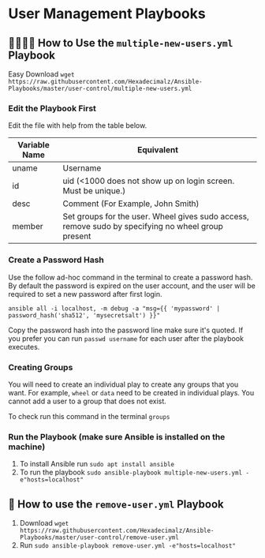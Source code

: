 # User Management Playbooks 
## 👩🧑🏽👩 How to Use the `multiple-new-users.yml` Playbook
Easy Download `wget https://raw.githubusercontent.com/Hexadecimalz/Ansible-Playbooks/master/user-control/multiple-new-users.yml`
### Edit the Playbook First
Edit the file with help from the table below. 

| Variable Name  | Equivalent                                                                                         |
|----------------|----------------------------------------------------------------------------------------------------|
| uname          | Username                                                                                           |
| id             | uid (<1000 does not show up on login screen. Must be unique.)                                      |
| desc           | Comment (For Example, John Smith)                                                                  |
| member         | Set groups for the user. Wheel gives sudo access, remove sudo by specifying no wheel group present |

### Create a Password Hash
Use the follow ad-hoc command in the terminal to create a password hash. By default the password is expired on the user account, and the user will be required to set a new password after first login. 

`ansible all -i localhost, -m debug -a "msg={{ 'mypassword' | password_hash('sha512', 'mysecretsalt') }}"`

Copy the password hash into the password line make sure it's quoted. If you prefer you can run `passwd username` for each user after the playbook executes. 

### Creating Groups
You will need to create an individual play to create any groups that you want. For example, `wheel` or `data` need to be created 
in individual plays. You cannot add a user to a group that does not exist. 

To check run this command in the terminal `groups`

### Run the Playbook (make sure Ansible is installed on the machine) 
1. To install Ansible run `sudo apt install ansible`
1. To run the playbook `sudo ansible-playbook multiple-new-users.yml -e"hosts=localhost"`

## 👤 How to use the `remove-user.yml` Playbook 
1. Download `wget https://raw.githubusercontent.com/Hexadecimalz/Ansible-Playbooks/master/user-control/remove-user.yml`
1. Run `sudo ansible-playbook remove-user.yml -e"hosts=localhost"`
